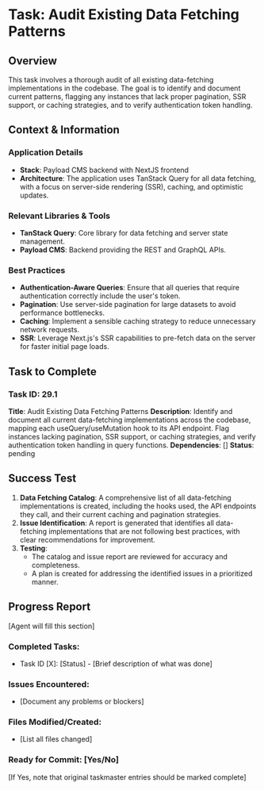 # Task: Audit Existing Data Fetching Patterns

## Overview
This task involves a thorough audit of all existing data-fetching implementations in the codebase. The goal is to identify and document current patterns, flagging any instances that lack proper pagination, SSR support, or caching strategies, and to verify authentication token handling.

## Context & Information
### Application Details
- **Stack**: Payload CMS backend with NextJS frontend
- **Architecture**: The application uses TanStack Query for all data fetching, with a focus on server-side rendering (SSR), caching, and optimistic updates.

### Relevant Libraries & Tools
- **TanStack Query**: Core library for data fetching and server state management.
- **Payload CMS**: Backend providing the REST and GraphQL APIs.

### Best Practices
- **Authentication-Aware Queries**: Ensure that all queries that require authentication correctly include the user's token.
- **Pagination**: Use server-side pagination for large datasets to avoid performance bottlenecks.
- **Caching**: Implement a sensible caching strategy to reduce unnecessary network requests.
- **SSR**: Leverage Next.js's SSR capabilities to pre-fetch data on the server for faster initial page loads.

## Task to Complete

### Task ID: 29.1
**Title**: Audit Existing Data Fetching Patterns
**Description**: Identify and document all current data-fetching implementations across the codebase, mapping each useQuery/useMutation hook to its API endpoint. Flag instances lacking pagination, SSR support, or caching strategies, and verify authentication token handling in query functions.
**Dependencies**: []
**Status**: pending

## Success Test
1.  **Data Fetching Catalog**: A comprehensive list of all data-fetching implementations is created, including the hooks used, the API endpoints they call, and their current caching and pagination strategies.
2.  **Issue Identification**: A report is generated that identifies all data-fetching implementations that are not following best practices, with clear recommendations for improvement.
3.  **Testing**:
    - The catalog and issue report are reviewed for accuracy and completeness.
    - A plan is created for addressing the identified issues in a prioritized manner.

## Progress Report
[Agent will fill this section]

### Completed Tasks:
- Task ID [X]: [Status] - [Brief description of what was done]

### Issues Encountered:
- [Document any problems or blockers]

### Files Modified/Created:
- [List all files changed]

### Ready for Commit: [Yes/No]
[If Yes, note that original taskmaster entries should be marked complete]
